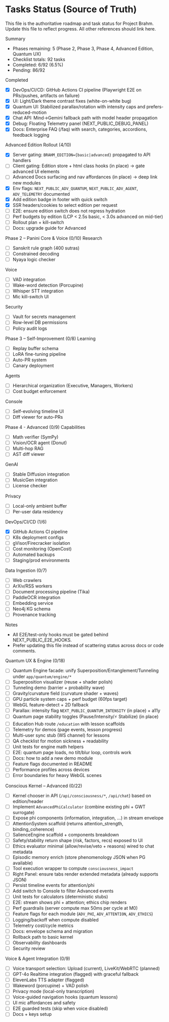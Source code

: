 # Tasks Status (Source of Truth)

This file is the authoritative roadmap and task status for Project Brahm. Update this file to reflect progress. All other references should link here.

Summary
- Phases remaining: 5 (Phase 2, Phase 3, Phase 4, Advanced Edition, Quantum UX)
- Checklist totals: 92 tasks
- Completed: 6/92 (6.5%)
- Pending: 86/92

Completed
- [x] DevOps/CI/CD: GitHub Actions CI pipeline (Playwright E2E on PRs/pushes, artifacts on failure)
- [x] UI: Light/Dark theme contrast fixes (white-on-white bug)
- [x] Quantum UI: Stabilized parallax/rotation with intensity caps and prefers-reduced-motion
- [x] Chat API: Mind→Gemini fallback path with model header propagation
- [x] Debug: Floating Telemetry panel (NEXT_PUBLIC_DEBUG_PANEL)
- [x] Docs: Enterprise FAQ (/faq) with search, categories, accordions, feedback logging

Advanced Edition Rollout (4/10)
- [x] Server gating: `BRAHM_EDITION={basic|advanced}` propagated to API handlers
- [ ] Client gating: Edition store + html class hooks (in place) → gate advanced UI elements
- [ ] Advanced Docs surfacing and nav affordances (in place) → deep link new modules
- [x] Env flags: `NEXT_PUBLIC_ADV_QUANTUM`, `NEXT_PUBLIC_ADV_AGENT`, `ADV_TELEMETRY` documented
- [x] Add edition badge in footer with quick switch
- [x] SSR headers/cookies to select edition per request
- [ ] E2E: ensure edition switch does not regress hydration
- [ ] Perf budgets by edition (LCP < 2.5s basic, < 3.0s advanced on mid-tier)
- [ ] Rollout plan + kill-switch
- [ ] Docs: upgrade guide for Advanced

Phase 2 – Panini Core & Voice (0/10)
Research
- [ ] Sanskrit rule graph (400 sutras)
- [ ] Constrained decoding
- [ ] Nyaya logic checker

Voice
- [ ] VAD integration
- [ ] Wake-word detection (Porcupine)
- [ ] Whisper STT integration
- [ ] Mic kill-switch UI

Security
- [ ] Vault for secrets management
- [ ] Row-level DB permissions
- [ ] Policy audit logs

Phase 3 – Self-Improvement (0/8)
Learning
- [ ] Replay buffer schema
- [ ] LoRA fine-tuning pipeline
- [ ] Auto-PR system
- [ ] Canary deployment

Agents
- [ ] Hierarchical organization (Executive, Managers, Workers)
- [ ] Cost budget enforcement

Console
- [ ] Self-evolving timeline UI
- [ ] Diff viewer for auto-PRs

Phase 4 - Advanced (0/9)
Capabilities
- [ ] Math verifier (SymPy)
- [ ] Vision/OCR agent (Donut)
- [ ] Multi-hop RAG
- [ ] AST diff viewer

GenAI
- [ ] Stable Diffusion integration
- [ ] MusicGen integration
- [ ] License checker

Privacy
- [ ] Local-only ambient buffer
- [ ] Per-user data residency

DevOps/CI/CD (1/6)
- [x] GitHub Actions CI pipeline
- [ ] K8s deployment configs
- [ ] gVisor/Firecracker isolation
- [ ] Cost monitoring (OpenCost)
- [ ] Automated backups
- [ ] Staging/prod environments

Data Ingestion (0/7)
- [ ] Web crawlers
- [ ] ArXiv/RSS workers
- [ ] Document processing pipeline (Tika)
- [ ] PaddleOCR integration
- [ ] Embedding service
- [ ] Neo4j KG schema
- [ ] Provenance tracking

Notes
- All E2E/test-only hooks must be gated behind NEXT_PUBLIC_E2E_HOOKS.
- Prefer updating this file instead of scattering status across docs or code comments.

Quantum UX & Engine (0/18)
- [ ] Quantum Engine facade: unify Superposition/Entanglement/Tunneling under `app/quantum/engine/*`
- [ ] Superposition visualizer (reuse + shader polish)
- [ ] Tunneling demo (barrier + probability wave)
- [ ] Gravity/curvature field (curvature shader + waves)
- [ ] GPU particle system caps + perf budget (60fps target)
- [ ] WebGL feature-detect + 2D fallback
- [ ] Parallax: intensity flag `NEXT_PUBLIC_QUANTUM_INTENSITY` (in place) + a11y
- [ ] Quantum page stability toggles (Pause/Intensity/⚡ Stabilize) (in place)
- [ ] Education Hub route `/education` with lesson scaffolds
- [ ] Telemetry for demos (page events, lesson progress)
- [ ] Multi-user sync stub (WS channel) for lessons
- [ ] QA checklist for motion sickness + readability
- [ ] Unit tests for engine math helpers
- [ ] E2E: quantum page loads, no tilt/blur loop, controls work
- [ ] Docs: how to add a new demo module
- [ ] Feature flags documented in README
- [ ] Performance profiles across devices
- [ ] Error boundaries for heavy WebGL scenes

Conscious Kernel – Advanced (0/22)
- [ ] Kernel chooser in API (`/api/consciousness/*`, `/api/chat`) based on edition/header
- [ ] Implement `AdvancedPhiCalculator` (combine existing phi + GWT surrogate)
- [ ] Expose phi components (information, integration, …) in stream envelope
- [ ] AttentionSystem scaffold (returns attention_strength, binding_coherence)
- [ ] SalienceEngine scaffold + components breakdown
- [ ] Safety/stability return shape (risk, factors, recs) exposed to UI
- [ ] Ethics evaluator minimal (allow/revise/veto + reasons) wired to chat metadata
- [ ] Episodic memory enrich (store phenomenology JSON when PG available)
- [ ] Tool execution wrapper to compute `consciousness_impact`
- [ ] Right Panel: ensure tabs render extended metadata (already supports JSON)
- [ ] Persist timeline events for attention/phi
- [ ] Add switch to Console to filter Advanced events
- [ ] Unit tests for calculators (deterministic stubs)
- [ ] E2E: stream shows phi + attention; ethics chip renders
- [ ] Perf guardrails (server compute max 50ms per cycle at M0)
- [ ] Feature flags for each module (`ADV_PHI`, `ADV_ATTENTION`, `ADV_ETHICS`)
- [ ] Logging/backoff when compute disabled
- [ ] Telemetry cost/cycle metrics
- [ ] Docs: envelope schema and migration
- [ ] Rollback path to basic kernel
- [ ] Observability dashboards
- [ ] Security review

Voice & Agent Integration (0/9)
- [ ] Voice transport selection: Upload (current), LiveKit/WebRTC (planned)
- [ ] GPT-4o Realtime integration (flagged) with graceful fallback
- [ ] ElevenLabs TTS adapter (flagged)
- [ ] Wakeword (porcupine) + VAD polish
- [ ] Privacy mode (local-only transcription)
- [ ] Voice-guided navigation hooks (quantum lessons)
- [ ] UI mic affordances and safety
- [ ] E2E guarded tests (skip when voice disabled)
- [ ] Docs + keys setup
